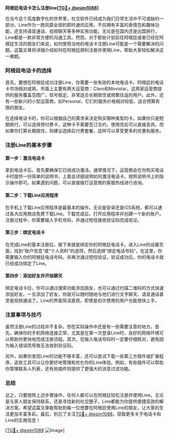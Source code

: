 **阿根廷电话卡怎么注册line[[TG💪+ @esim1088](https://t.me/s/esim1088)]**

在当今这个高度数字化的世界里，社交软件已经成为我们日常生活中不可或缺的一部分。Line作为一款风靡全球的即时通讯应用，不仅拥有丰富的表情包和趣味功能，还支持语音通话、视频聊天等多种实用功能。无论是在国内还是出国旅行，Line都是一款非常方便的沟通工具。然而，对于那些计划前往阿根廷或者已经在阿根廷生活的朋友们来说，如何使用当地的电话卡注册Line可能是一个需要解决的问题。这篇文章将详细介绍如何在阿根廷顺利注册并使用Line，帮助大家轻松解决这一难题。

### 阿根廷电话卡的选择

首先，要想在阿根廷成功注册Line，你需要一张有效的本地电话卡。阿根廷的电话卡市场相对成熟，市面上主要有两大运营商：Claro和Movistar。这两家运营商提供的服务覆盖范围广，信号稳定，非常适合长期居住或频繁往返的用户。此外，还有一些新兴的小型运营商，如Personal，它们的服务价格相对较低，适合预算有限的朋友。

在选择电话卡时，你可以根据自己的需求来决定购买哪种类型的卡。如果你只是短期旅行，可以选择预付费卡，这种卡不需要签订合约，使用完后可以直接丢弃。而如果你打算长期居住，则建议选择后付费套餐，这样可以享受更多的优惠和服务。

### 注册Line的基本步骤

#### 第一步：激活电话卡

拿到电话卡后，首先要确保它已经成功激活。通常情况下，运营商会在你购买电话卡时提供一份简单的说明书，上面会详细说明如何激活电话卡。按照说明书上的指示操作即可。如果遇到问题，可以直接拨打运营商的客服热线进行咨询。

#### 第二步：下载Line应用程序

在手机上下载Line应用程序是最基本的操作。无论是安卓还是iOS系统，都可以通过各大应用商店免费下载Line。下载完成后，打开应用程序并创建一个新的账户。注册过程中，你需要输入手机号码，并通过短信接收验证码完成验证。

#### 第三步：绑定电话卡

在完成Line的基本注册后，接下来就是绑定你的阿根廷电话卡。进入Line的设置页面，找到“账户信息”或“个人资料”的选项，然后选择“绑定电话号码”。在这里，你需要输入你的阿根廷电话号码，并再次通过短信验证。验证成功后，你的电话卡就已经成功绑定了Line。

#### 第四步：添加好友并开始聊天

绑定电话卡后，你可以通过搜索功能添加朋友，也可以通过扫描二维码的方式快速添加好友。一旦添加了好友，你就可以随时随地与他们进行文字聊天、语音通话甚至是视频通话了。Line的界面简洁直观，即使是初次使用的用户也能很快上手。

### 注意事项与技巧

虽然注册Line的过程并不复杂，但在实际操作中还是有一些需要注意的地方。首先，确保你的手机网络连接正常，尤其是在第一次登录Line时，良好的网络环境可以帮助你更快地完成注册流程。其次，在输入电话号码时一定要仔细核对，避免因为输入错误而导致无法收到验证码。

另外，如果你发现Line的功能不够丰富，还可以尝试下载一些第三方插件或扩展程序，这些工具可以让你更好地管理和优化你的Line体验。例如，有些插件可以帮助你管理联系人列表，还有些插件则提供了更强大的消息过滤功能。

### 总结

总之，只要按照上述步骤操作，任何人都可以在阿根廷轻松注册并使用Line。无论是与家人朋友保持联系，还是寻找新的社交圈子，Line都能为你提供便捷高效的解决方案。希望这篇文章能帮助到每一位想要在阿根廷使用Line的朋友，让大家的生活更加丰富多彩。最后，别忘了关注[TG💪+ @esim1088](https://t.me/s/esim1088)，获取更多关于电话卡和Line的实用信息！

[[TG💪+ @esim1088](https://t.me/s/esim1088) ![Image](https://i.postimg.cc/4NQfJmqS/Snipaste-2025-05-13-00-14-12.png)]